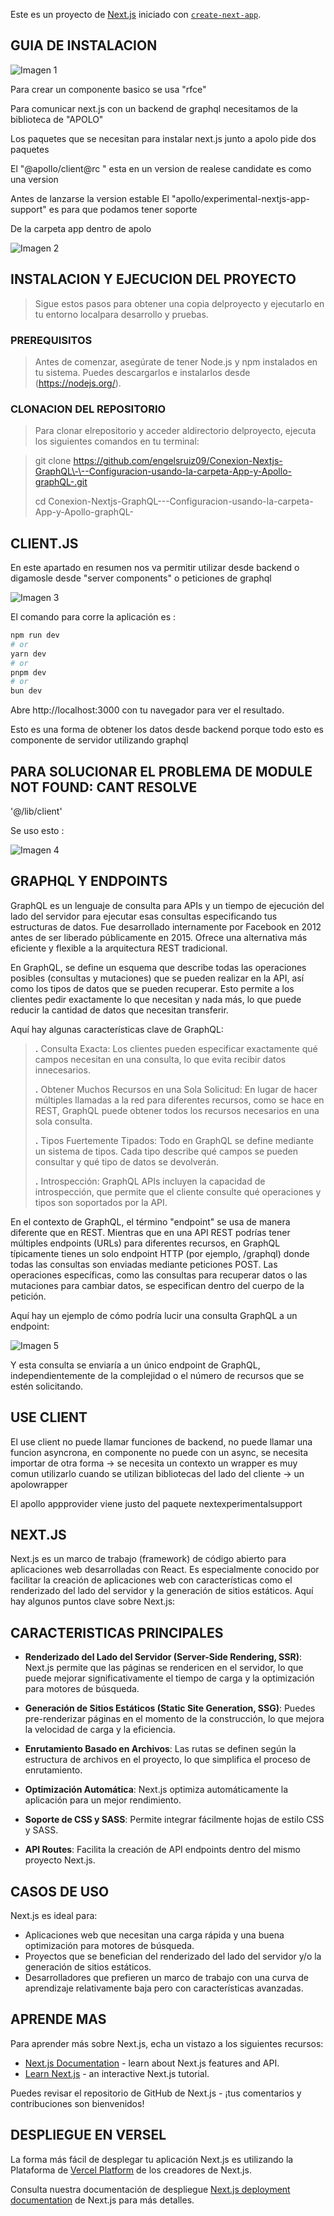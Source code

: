 Este es un proyecto de [Next.js](https://nextjs.org/) iniciado con [`create-next-app`](https://github.com/vercel/next.js/tree/canary/packages/create-next-app).

## GUIA DE INSTALACION 
![Imagen 1](conexion/imagen1.png)


Para crear un componente basico se usa \"rfce\"

Para comunicar next.js con un backend de graphql necesitamos de la biblioteca de \"APOLO\"

Los paquetes que se necesitan para instalar next.js junto a apolo pide dos paquetes

El \"@apollo/client@rc \" esta en un version de realese candidate es como una version

Antes de lanzarse la version estable El \"apollo/experimental-nextjs-app-support\" es para que podamos tener soporte

De la carpeta app dentro de apolo

![Imagen 2](conexion/imagen2.2.png)


## INSTALACION Y EJECUCION DEL PROYECTO

> Sigue estos pasos para obtener una copia delproyecto y ejecutarlo en tu entorno localpara desarrollo y pruebas.
>
### PREREQUISITOS
>
> Antes de comenzar, asegúrate de tener Node.js y npm instalados en tu sistema. Puedes descargarlos e instalarlos desde (https://nodejs.org/).
>
### CLONACION DEL REPOSITORIO
>
> Para clonar elrepositorio y acceder aldirectorio delproyecto, ejecuta los siguientes comandos en tu terminal:
>

>
> git clone
> https://github.com/engelsruiz09/Conexion-Nextjs-GraphQL\-\--Configuracion-usando-la-carpeta-App-y-Apollo-graphQL-.git
>
> cd
> Conexion-Nextjs-GraphQL\-\--Configuracion-usando-la-carpeta-App-y-Apollo-graphQL-
>

## CLIENT.JS

En este apartado en resumen nos va permitir utilizar desde backend o digamosle desde "server components" o peticiones de graphql

![Imagen 3](conexion/imagen2.png)


El comando para corre la aplicación es : 

```bash
npm run dev
# or
yarn dev
# or
pnpm dev
# or
bun dev
```

Abre http://localhost:3000 con tu navegador para ver el resultado.

Esto es una forma de obtener los datos desde backend porque todo esto es componente de servidor utilizando graphql

## PARA SOLUCIONAR EL PROBLEMA DE MODULE NOT FOUND: CANT RESOLVE
\'@/lib/client\'

Se uso esto :

![Imagen 4](conexion/imagen3.png)

## GRAPHQL Y ENDPOINTS

GraphQL es un lenguaje de consulta para APIs y un tiempo de ejecución del lado del servidor para ejecutar esas consultas especificando tus estructuras de datos. Fue desarrollado internamente por Facebook en 2012 antes de ser liberado públicamente en 2015. Ofrece una alternativa más eficiente y flexible a la arquitectura REST tradicional.

En GraphQL, se define un esquema que describe todas las operaciones posibles (consultas y mutaciones) que se pueden realizar en la API, así como los tipos de datos que se pueden recuperar. Esto permite a los clientes pedir exactamente lo que necesitan y nada más, lo que puede reducir la cantidad de datos que necesitan transferir.

Aquí hay algunas características clave de GraphQL:

> **.** Consulta Exacta: Los clientes pueden especificar exactamente qué campos necesitan en una consulta, lo que evita recibir datos innecesarios.
>
> **.** Obtener Muchos Recursos en una Sola Solicitud: En lugar de hacer múltiples llamadas a la red para diferentes recursos, como se hace en REST, GraphQL puede obtener todos los recursos necesarios en una sola consulta.
>
> **.** Tipos Fuertemente Tipados: Todo en GraphQL se define mediante un sistema de tipos. Cada tipo describe qué campos se pueden consultar y qué tipo de datos se devolverán.
>
> **.** Introspección: GraphQL APIs incluyen la capacidad de introspección, que permite que el cliente consulte qué operaciones y tipos son soportados por la API.

En el contexto de GraphQL, el término \"endpoint\" se usa de manera diferente que en REST. Mientras que en una API REST podrías tener múltiples endpoints (URLs) para diferentes recursos, en GraphQL típicamente tienes un solo endpoint HTTP (por ejemplo, /graphql) donde todas las consultas son enviadas mediante peticiones POST. Las operaciones específicas, como las consultas para recuperar datos o las mutaciones para cambiar datos, se especifican dentro del cuerpo de la petición.

Aquí hay un ejemplo de cómo podría lucir una consulta GraphQL a un endpoint:

![Imagen 5](conexion/imagen4.png)


Y esta consulta se enviaría a un único endpoint de GraphQL, independientemente de la complejidad o el número de recursos que se estén solicitando.

## USE CLIENT

El use client no puede llamar funciones de backend, no puede llamar una funcion asyncrona, en componente no puede con un async, se necesita importar de otra forma -\> se necesita un contexto un wrapper es muy comun utilizarlo cuando se utilizan bibliotecas del lado del cliente -\> un apolowrapper

El apollo appprovider viene justo del paquete nextexperimentalsupport



## NEXT.JS

Next.js es un marco de trabajo (framework) de código abierto para aplicaciones web desarrolladas con React. Es especialmente conocido por facilitar la creación de aplicaciones web con características como el renderizado del lado del servidor y la generación de sitios estáticos. Aquí hay algunos puntos clave sobre Next.js:

## CARACTERISTICAS PRINCIPALES

- **Renderizado del Lado del Servidor (Server-Side Rendering, SSR)**: Next.js permite que las páginas se rendericen en el servidor, lo que puede mejorar significativamente el tiempo de carga y la optimización para motores de búsqueda.

- **Generación de Sitios Estáticos (Static Site Generation, SSG)**: Puedes pre-renderizar páginas en el momento de la construcción, lo que mejora la velocidad de carga y la eficiencia.

- **Enrutamiento Basado en Archivos**: Las rutas se definen según la estructura de archivos en el proyecto, lo que simplifica el proceso de enrutamiento.

- **Optimización Automática**: Next.js optimiza automáticamente la aplicación para un mejor rendimiento.

- **Soporte de CSS y SASS**: Permite integrar fácilmente hojas de estilo CSS y SASS.

- **API Routes**: Facilita la creación de API endpoints dentro del mismo proyecto Next.js.

## CASOS DE USO

Next.js es ideal para:
- Aplicaciones web que necesitan una carga rápida y una buena optimización para motores de búsqueda.
- Proyectos que se benefician del renderizado del lado del servidor y/o la generación de sitios estáticos.
- Desarrolladores que prefieren un marco de trabajo con una curva de aprendizaje relativamente baja pero con características avanzadas.





## APRENDE MAS

Para aprender más sobre Next.js, echa un vistazo a los siguientes recursos: 
- [Next.js Documentation](https://nextjs.org/docs) - learn about Next.js features and API.
- [Learn Next.js](https://nextjs.org/learn) - an interactive Next.js tutorial.

Puedes revisar el repositorio de GitHub de Next.js - ¡tus comentarios y contribuciones son bienvenidos!

## DESPLIEGUE EN VERSEL

La forma más fácil de desplegar tu aplicación Next.js es utilizando la Plataforma de [Vercel Platform](https://vercel.com/new?utm_medium=default-template&filter=next.js&utm_source=create-next-app&utm_campaign=create-next-app-readme)  de los creadores de Next.js.

Consulta nuestra documentación de despliegue [Next.js deployment documentation](https://nextjs.org/docs/deployment) de Next.js para más detalles.





